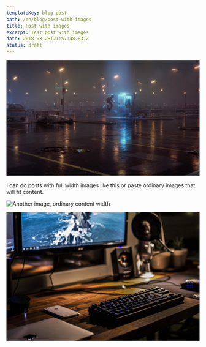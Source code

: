 ```yaml
---
templateKey: blog-post
path: /en/blog/post-with-images
title: Post with images
excerpt: Test post with images
date: 2018-08-28T21:57:48.831Z
status: draft
---
```


<div class="full-image"></div>

![Full width image](/uploads/cornelius-dammrich-52hz-shot-a-web-high.jpg)

I can do posts with full width images like this or paste ordinary images that will fit content.

![Another image, ordinary content width](./tonton-revolver-coders-strike-back.jpg)

![some other image](/uploads/photo-1489257712451-3a66755ca19c.jpg)